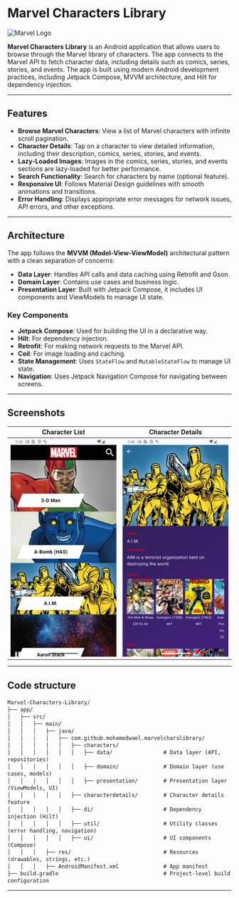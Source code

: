 # Marvel Characters Library

![Marvel Logo](https://cdn.marvel.com/u/prod/marvel/i/mg/3/e0/661e9b6428e34/standard_incredible.jpg)

**Marvel Characters Library** is an Android application that allows users to browse through the Marvel library of characters. The app connects to the Marvel API to fetch character data, including details such as comics, series, stories, and events. The app is built using modern Android development practices, including Jetpack Compose, MVVM architecture, and Hilt for dependency injection.

---

## Features

- **Browse Marvel Characters**: View a list of Marvel characters with infinite scroll pagination.
- **Character Details**: Tap on a character to view detailed information, including their description, comics, series, stories, and events.
- **Lazy-Loaded Images**: Images in the comics, series, stories, and events sections are lazy-loaded for better performance.
- **Search Functionality**: Search for characters by name (optional feature).
- **Responsive UI**: Follows Material Design guidelines with smooth animations and transitions.
- **Error Handling**: Displays appropriate error messages for network issues, API errors, and other exceptions.

---

## Architecture

The app follows the **MVVM (Model-View-ViewModel)** architectural pattern with a clean separation of concerns:

- **Data Layer**: Handles API calls and data caching using Retrofit and Gson.
- **Domain Layer**: Contains use cases and business logic.
- **Presentation Layer**: Built with Jetpack Compose, it includes UI components and ViewModels to manage UI state.

### Key Components

- **Jetpack Compose**: Used for building the UI in a declarative way.
- **Hilt**: For dependency injection.
- **Retrofit**: For making network requests to the Marvel API.
- **Coil**: For image loading and caching.
- **State Management**: Uses `StateFlow` and `MutableStateFlow` to manage UI state.
- **Navigation**: Uses Jetpack Navigation Compose for navigating between screens.

---

## Screenshots

| Character List | Character Details |
|----------------|-------------------|
| ![Character List](screenshots/list.png) | ![Character Details](screenshots/details.png) |

---

## Code structure
```
Marvel-Characters-Library/
├── app/
│   ├── src/
│   │   ├── main/
│   │   │   ├── java/
│   │   │   │   ├── com.github.mohamedwael.marvelcharslibrary/
│   │   │   │   │   ├── characters/
│   │   │   │   │   │   ├── data/                # Data layer (API, repositories)
│   │   │   │   │   │   ├── domain/              # Domain layer (use cases, models)
│   │   │   │   │   │   ├── presentation/        # Presentation layer (ViewModels, UI)
│   │   │   │   │   ├── characterdetails/        # Character details feature
│   │   │   │   │   ├── di/                      # Dependency injection (Hilt)
│   │   │   │   │   ├── util/                    # Utility classes (error handling, navigation)
│   │   │   │   │   ├── ui/                      # UI components (Compose)
│   │   │   ├── res/                             # Resources (drawables, strings, etc.)
│   │   │   ├── AndroidManifest.xml              # App manifest
├── build.gradle                                 # Project-level build configuration

```

---
